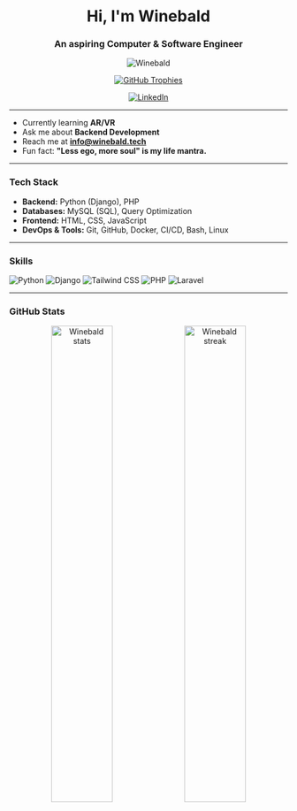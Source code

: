 <h1 align="center">Hi, I'm Winebald</h1>
<h3 align="center">An aspiring Computer & Software Engineer</h3>

<p align="center">
  <img src="https://komarev.com/ghpvc/?username=Winebald250&label=Profile%20views&color=0e75b6&style=flat" alt="Winebald" />
</p>

<p align="center">
  <a href="https://github.com/ryo-ma/github-profile-trophy">
    <img src="https://github-profile-trophy.vercel.app/?username=Winebald250&theme=matrix&no-frame=true" alt="GitHub Trophies" />
  </a>
</p>

<p align="center">
  <a href="https://linkedin.com/in/winebald" target="_blank">
    <img src="https://img.shields.io/badge/LinkedIn-Winebald-blue?style=for-the-badge&logo=linkedin" alt="LinkedIn" />
  </a>
</p>

---

- Currently learning **AR/VR**  
- Ask me about **Backend Development**  
- Reach me at **info@winebald.tech**  
- Fun fact: **"Less ego, more soul" is my life mantra.**

---

### Tech Stack

- **Backend:** Python (Django), PHP  
- **Databases:** MySQL (SQL), Query Optimization  
- **Frontend:** HTML, CSS, JavaScript  
- **DevOps & Tools:** Git, GitHub, Docker, CI/CD, Bash, Linux

---

### Skills

![Python](https://img.shields.io/badge/Python-3776AB?style=for-the-badge&logo=python&logoColor=white)
![Django](https://img.shields.io/badge/Django-092E20?style=for-the-badge&logo=django&logoColor=white)
![Tailwind CSS](https://img.shields.io/badge/TailwindCSS-06B6D4?style=for-the-badge&logo=tailwindcss&logoColor=white)
![PHP](https://img.shields.io/badge/PHP-777BB4?style=for-the-badge&logo=php&logoColor=white)
![Laravel](https://img.shields.io/badge/Laravel-FF2D20?style=for-the-badge&logo=laravel&logoColor=white)

---

### GitHub Stats

<p align="center">
  <img width="47%" src="https://github-readme-stats.vercel.app/api?username=Winebald250&theme=dark&show_icons=true&locale=en" alt="Winebald stats" />
  <img width="47%" src="https://github-readme-streak-stats.herokuapp.com/?user=Winebald250&theme=dark" alt="Winebald streak" />
</p>
